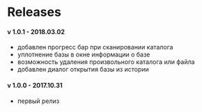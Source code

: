# Releases


#### v 1.0.1 - 2018.03.02

- добавлен прогресс бар при сканировании каталога
- уплотнение базы в окне информации о базе
- возможность удаления произвольного каталога или файла
- добавлен диалог открытия базы из истории


#### v 1.0.0 - 2017.10.31

- первый релиз